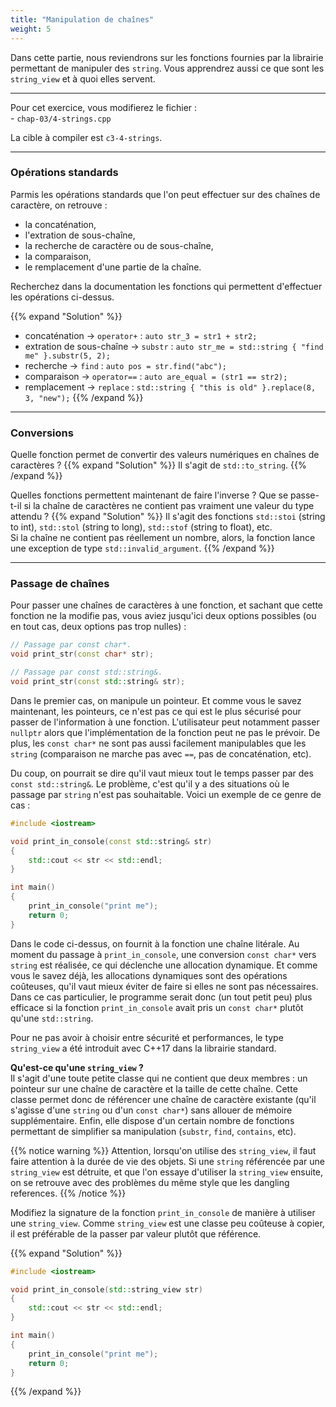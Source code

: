 ```yaml
---
title: "Manipulation de chaînes"
weight: 5
---
```


Dans cette partie, nous reviendrons sur les fonctions fournies par la librairie permettant de manipuler des `string`. Vous apprendrez aussi ce que sont les `string_view` et à quoi elles servent.

---

Pour cet exercice, vous modifierez le fichier :\
\- `chap-03/4-strings.cpp`

La cible à compiler est `c3-4-strings`.

---

### Opérations standards

Parmis les opérations standards que l'on peut effectuer sur des chaînes de caractère, on retrouve :
- la concaténation,
- l'extration de sous-chaîne,
- la recherche de caractère ou de sous-chaîne,
- la comparaison,
- le remplacement d'une partie de la chaîne.

Recherchez dans la documentation les fonctions qui permettent d'effectuer les opérations ci-dessus.

{{% expand "Solution" %}}
- concaténation -> `operator+` : `auto str_3 = str1 + str2;`
- extration de sous-chaîne -> `substr` : `auto str_me = std::string { "find me" }.substr(5, 2);`
- recherche -> `find` : `auto pos = str.find("abc");`
- comparaison -> `operator==` : `auto are_equal = (str1 == str2);`
- remplacement -> `replace` : `std::string { "this is old" }.replace(8, 3, "new");`
{{% /expand %}}

---

### Conversions

Quelle fonction permet de convertir des valeurs numériques en chaînes de caractères ?
{{% expand "Solution" %}}
Il s'agit de `std::to_string`.
{{% /expand %}}

Quelles fonctions permettent maintenant de faire l'inverse ? Que se passe-t-il si la chaîne de caractères ne contient pas vraiment une valeur du type attendu ?
{{% expand "Solution" %}}
Il s'agit des fonctions `std::stoi` (string to int), `std::stol` (string to long), `std::stof` (string to float), etc.\
Si la chaîne ne contient pas réellement un nombre, alors, la fonction lance une exception de type `std::invalid_argument`.
{{% /expand %}}

---

### Passage de chaînes

Pour passer une chaînes de caractères à une fonction, et sachant que cette fonction ne la modifie pas, vous aviez jusqu'ici deux options possibles (ou en tout cas, deux options pas trop nulles) :
```cpp
// Passage par const char*.
void print_str(const char* str);

// Passage par const std::string&.
void print_str(const std::string& str);
```

Dans le premier cas, on manipule un pointeur. Et comme vous le savez maintenant, les pointeurs, ce n'est pas ce qui est le plus sécurisé pour passer de l'information à une fonction. L'utilisateur peut notamment passer `nullptr` alors que l'implémentation de la fonction peut ne pas le prévoir. De plus, les `const char*` ne sont pas aussi facilement manipulables que les `string` (comparaison ne marche pas avec `==`, pas de concaténation, etc).

Du coup, on pourrait se dire qu'il vaut mieux tout le temps passer par des `const std::string&`. Le problème, c'est qu'il y a des situations où le passage par `string` n'est pas souhaitable. Voici un exemple de ce genre de cas :
```cpp
#include <iostream>

void print_in_console(const std::string& str)
{
    std::cout << str << std::endl;
}

int main()
{
    print_in_console("print me");
    return 0;
}
```

Dans le code ci-dessus, on fournit à la fonction une chaîne litérale. Au moment du passage à `print_in_console`, une conversion `const char*` vers `string` est réalisée, ce qui déclenche une allocation dynamique. Et comme vous le savez déjà, les allocations dynamiques sont des opérations coûteuses, qu'il vaut mieux éviter de faire si elles ne sont pas nécessaires. Dans ce cas particulier, le programme serait donc (un tout petit peu) plus efficace si la fonction `print_in_console` avait pris un `const char*` plutôt qu'une `std::string`.

Pour ne pas avoir à choisir entre sécurité et performances, le type `string_view` a été introduit avec C++17 dans la librairie standard.

**Qu'est-ce qu'une `string_view` ?**\
Il s'agit d'une toute petite classe qui ne contient que deux membres : un pointeur sur une chaîne de caractère et la taille de cette chaîne. Cette classe permet donc de référencer une chaîne de caractère existante (qu'il s'agisse d'une `string` ou d'un `const char*`) sans allouer de mémoire supplémentaire. Enfin, elle dispose d'un certain nombre de fonctions permettant de simplifier sa manipulation (`substr`, `find`, `contains`, etc). 

{{% notice warning %}}
Attention, lorsqu'on utilise des `string_view`, il faut faire attention à la durée de vie des objets. Si une `string` référencée par une `string_view` est détruite, et que l'on essaye d'utiliser la `string_view` ensuite, on se retrouve avec des problèmes du même style que les dangling references.
{{% /notice %}}

Modifiez la signature de la fonction `print_in_console` de manière à utiliser une `string_view`. Comme `string_view` est une classe peu coûteuse à copier, il est préférable de la passer par valeur plutôt que référence.

{{% expand "Solution" %}}
```cpp
#include <iostream>

void print_in_console(std::string_view str)
{
    std::cout << str << std::endl;
}

int main()
{
    print_in_console("print me");
    return 0;
}
```
{{% /expand %}}


